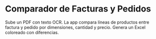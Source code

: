 # Comparador de Facturas y Pedidos

Sube un PDF con texto OCR. La app compara líneas de productos entre factura y pedido por dimensiones, cantidad y precio.
Genera un Excel coloreado con diferencias.
